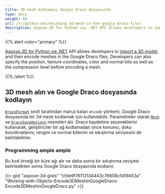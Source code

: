 ```yaml
---
title: 3D mesh kodlaması Google Draco dosyasında
type: docs
weight: 60
url: /tr/python-net/encoding-3d-mesh-in-the-google-draco-file/
description: Aspose.3D for Python via .NET API allows developers to import a 3D model, and then encode meshes in the Google Draco files. Developers can also specify the position, texture coordinates, color and normal bits as well as the compression level before encoding a mesh.
---
```

{{% alert color="primary" %}}

[Aspose.3D for Python via .NET](https://products.aspose.com/3d/python-net/) API allows developers to [import a 3D model](/3d/net/create-and-read-an-existing-3d-scene/#createandreadanexisting3dscene-readinga3dscene), and then encode meshes in the Google Draco files. Developers can also specify the position, texture coordinates, color and normal bits as well as the compression level before encoding a mesh.

{{% /alert %}}
##  **3D mesh alın ve Google Draco dosyasında kodlayın**
[`DracoFormat`](https://reference.aspose.com/net/3d/aspose.threed.formats/dracoformat) sınıfı tarafından maruz kalan `encode` yöntemi, Google Draco dosyasında bir 3d mesh kodlamak için kullanılabilir. Parametreler olarak [`Mesh`](https://reference.aspose.com/net/3d/aspose.threed.entities/mesh) ve [`DracoSaveOptions`](https://reference.aspose.com/net/3d/aspose.threed.formats.draco/dracosaveoptions) nesneleri alır. Draco kaydetme seçeneklerini kullanarak, geliştiriciler bir ağ kodlamadan önce konumu, doku koordinatlarını, rengini ve normal bitlerini ve sıkıştırma seviyesini de belirtebilirler.
###  **Programming ample ample**
Bu kod örneği bir küre ağı alır ve daha sonra bir sıkıştırma seviyesi belirledikten sonra Google Draco dosyasında kodlanır.

{{< gist "aspose-3d-gists" "cfde9f76113134443c76608c1d19453a" "Working-with-Objects-Encode3DMeshinGoogleDraco-Encode3DMeshinGoogleDraco.py" >}}
